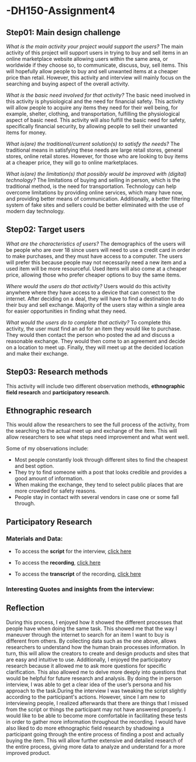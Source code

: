 # -DH150-Assignment4




## Step01: Main design challenge 


*What is the main activity your project would support the users?*
The main activity of this project will support users in trying to buy and sell items in an online marketplace website allowing users within the same area, or worldwide if they choose so, to communicate, discuss, buy, sell items. This will hopefully allow people to buy and sell unwanted items at a cheaper price than retail. However, this activity and interview will mainly focus on the searching and buying aspect of the overall activity. 

*What is the basic need involved for that activity?*
The basic need involved in this activity is physiological and the need for financial safety. This activity will allow people to acquire any items they need for their well being, for example, shelter, clothing, and transportation, fulfilling the physiological aspect of basic need. This activity will also fulfill the basic need for safety, specifically financial security, by allowing people to sell their unwanted items for money. 

*What is(are) the traditional/current solution(s) to satisfy the needs?*
The traditional means in satisfying these needs are large retail stores, general stores, online retail stores. However, for those who are looking to buy items at a cheaper price, they will go to online marketplaces. 

*What is(are) the limitation(s) that possibly would be improved with (digital) technology?*
The limitations of buying and selling in person, which is the traditional method, is the need for transportation. Technology can help overcome limitations by providing online services, which many have now, and providing better means of communication. Additionally, a better filtering system of fake sites and sellers could be better eliminated with the use of modern day technology.




## Step02: Target users 


*What are the characteristics of users?*
The demographics of the users will be people who are over 18 since users will need to use a credit card in order to make purchases, and they must have access to a computer. The users will prefer this because people may not necessarily need a new item and a used item will be more resourceful. Used items will also come at a cheaper price, allowing those who prefer cheaper options to buy the same items.

*Where would the users do that activity?*
Users would do this activity anywhere where they have access to a device that can connect to the internet. After deciding on a deal, they will have to find a destination to do their buy and sell exchange. Majority of the users stay within a single area for easier opportunities in finding what they need.

*What would the users do to complete that activity?*
To complete this activity, the user must find an ad for an item they would like to purchase. They would then contact the person who posted the ad and discuss a reasonable exchange. They would then come to an agreement and decide on a location to meet up. Finally, they will meet up at the decided location and make their exchange. 




## Step03: Research methods


This activity will include two different observation methods, **ethnographic field research** and **participatory research**. 


## **Ethnographic research** 
This would allow the researchers to see the full process of the activity, from the searching to the actual meet up and exchange of the item. This will allow researchers to see what steps need improvement and what went well. 

Some of my observations include:
- Most people constantly look through different sites to find the cheapest and best option. 
- They try to find someone with a post that looks credible and provides a good amount of information.
- When making the exchange, they tend to select public places that are more crowded for safety reasons. 
- People stay in contact with several vendors in case one or some fall through. 


## **Participatory Research**

### Materials and Data:

- To access the **script** for the interview, [click here](https://docs.google.com/document/d/1Vx3RVEZrKyo3Lu3Mwk3F3ueJh2hbIu8spQGWGzxPpe8/edit?usp=sharing)

- To access the **recording**, [click here](https://drive.google.com/file/d/10tZVsjLdSwiC6DBbzYSN_Plvx6fs2z8u/view?usp=sharing)

- To access the **transcript** of the recording, [click here](https://docs.google.com/document/d/1EqeG-4fNaAi8rnkf6UtuDrWzNzzLXGBqvdPhlsuBF_4/edit?usp=sharing)


### Interesting Quotes and insights from the interview:




## Reflection


During this process, I enjoyed how it showed the different processes that people have when doing the same task. This showed me that the way I maneuver through the internet to search for an item I want to buy is different from others. By collecting data such as the one above, allows researchers to understand how the human brain processes information. In turn, this will allow the creators to create and design products and sites that are easy and intuitive to use. Additionally, I enjoyed the participatory research because it allowed me to ask more questions for specific clarification. This also allowed me to delve more deeply into questions that would be helpful for future research and analysis. By doing the in person interview, I was able to get a clear idea of the user’s persona and his approach to the task.During the interview I was tweaking the script slightly according to the participant's actions. However, since I am new to interviewing people, I realized afterwards that there are things that I missed from the script or things the participant may not have answered properly. I would like to be able to become more comfortable in facilitating these tests in order to gather more information throughout the recording. I would have also liked to do more ethnographic field research by shadowing a participant going through the entire process of finding a post and actually buying the item. This will allow further extensive and detailed research of the entire process, giving more data to analyze and understand for a more improved product.
